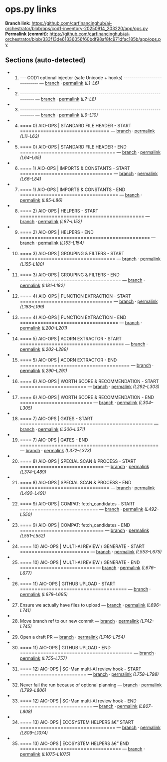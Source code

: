 # ops.py links

**Branch link:** https://github.com/carfinancinghub/ai-orchestrator/blob/ops/cod1-inventory-20250914_203220/app/ops.py
**Permalink (commit):** https://github.com/carfinancinghub/ai-orchestrator/blob/333f13de61336056f60bdf98af8fc971dfac185b/app/ops.py

## Sections (auto-detected)
* 01. --- COD1 optional injector (safe Unicode + hooks) ---------------------------- — [branch](https://github.com/carfinancinghub/ai-orchestrator/blob/ops/cod1-inventory-20250914_203220/app/ops.py#L1-L6) · [permalink](https://github.com/carfinancinghub/ai-orchestrator/blob/333f13de61336056f60bdf98af8fc971dfac185b/app/ops.py#L1-L6)  _(L1–L6)_
* 02. ----------------------------------------------------------------------------- — [branch](https://github.com/carfinancinghub/ai-orchestrator/blob/ops/cod1-inventory-20250914_203220/app/ops.py#L7-L8) · [permalink](https://github.com/carfinancinghub/ai-orchestrator/blob/333f13de61336056f60bdf98af8fc971dfac185b/app/ops.py#L7-L8)  _(L7–L8)_
* 03. ----------------------------------------------------------------------------- — [branch](https://github.com/carfinancinghub/ai-orchestrator/blob/ops/cod1-inventory-20250914_203220/app/ops.py#L9-L10) · [permalink](https://github.com/carfinancinghub/ai-orchestrator/blob/333f13de61336056f60bdf98af8fc971dfac185b/app/ops.py#L9-L10)  _(L9–L10)_
* 04. ==== 0) AIO-OPS | STANDARD FILE HEADER - START =============================== — [branch](https://github.com/carfinancinghub/ai-orchestrator/blob/ops/cod1-inventory-20250914_203220/app/ops.py#L11-L63) · [permalink](https://github.com/carfinancinghub/ai-orchestrator/blob/333f13de61336056f60bdf98af8fc971dfac185b/app/ops.py#L11-L63)  _(L11–L63)_
* 05. ==== 0) AIO-OPS | STANDARD FILE HEADER - END ================================= — [branch](https://github.com/carfinancinghub/ai-orchestrator/blob/ops/cod1-inventory-20250914_203220/app/ops.py#L64-L65) · [permalink](https://github.com/carfinancinghub/ai-orchestrator/blob/333f13de61336056f60bdf98af8fc971dfac185b/app/ops.py#L64-L65)  _(L64–L65)_
* 06. ==== 1) AIO-OPS | IMPORTS & CONSTANTS - START ================================ — [branch](https://github.com/carfinancinghub/ai-orchestrator/blob/ops/cod1-inventory-20250914_203220/app/ops.py#L66-L84) · [permalink](https://github.com/carfinancinghub/ai-orchestrator/blob/333f13de61336056f60bdf98af8fc971dfac185b/app/ops.py#L66-L84)  _(L66–L84)_
* 07. ==== 1) AIO-OPS | IMPORTS & CONSTANTS - END ================================== — [branch](https://github.com/carfinancinghub/ai-orchestrator/blob/ops/cod1-inventory-20250914_203220/app/ops.py#L85-L86) · [permalink](https://github.com/carfinancinghub/ai-orchestrator/blob/333f13de61336056f60bdf98af8fc971dfac185b/app/ops.py#L85-L86)  _(L85–L86)_
* 08. ==== 2) AIO-OPS | HELPERS - START =========================================== — [branch](https://github.com/carfinancinghub/ai-orchestrator/blob/ops/cod1-inventory-20250914_203220/app/ops.py#L87-L152) · [permalink](https://github.com/carfinancinghub/ai-orchestrator/blob/333f13de61336056f60bdf98af8fc971dfac185b/app/ops.py#L87-L152)  _(L87–L152)_
* 09. ==== 2) AIO-OPS | HELPERS - END ============================================= — [branch](https://github.com/carfinancinghub/ai-orchestrator/blob/ops/cod1-inventory-20250914_203220/app/ops.py#L153-L154) · [permalink](https://github.com/carfinancinghub/ai-orchestrator/blob/333f13de61336056f60bdf98af8fc971dfac185b/app/ops.py#L153-L154)  _(L153–L154)_
* 10. ==== 3) AIO-OPS | GROUPING & FILTERS - START ================================= — [branch](https://github.com/carfinancinghub/ai-orchestrator/blob/ops/cod1-inventory-20250914_203220/app/ops.py#L155-L180) · [permalink](https://github.com/carfinancinghub/ai-orchestrator/blob/333f13de61336056f60bdf98af8fc971dfac185b/app/ops.py#L155-L180)  _(L155–L180)_
* 11. ==== 3) AIO-OPS | GROUPING & FILTERS - END =================================== — [branch](https://github.com/carfinancinghub/ai-orchestrator/blob/ops/cod1-inventory-20250914_203220/app/ops.py#L181-L182) · [permalink](https://github.com/carfinancinghub/ai-orchestrator/blob/333f13de61336056f60bdf98af8fc971dfac185b/app/ops.py#L181-L182)  _(L181–L182)_
* 12. ==== 4) AIO-OPS | FUNCTION EXTRACTION - START ================================ — [branch](https://github.com/carfinancinghub/ai-orchestrator/blob/ops/cod1-inventory-20250914_203220/app/ops.py#L183-L199) · [permalink](https://github.com/carfinancinghub/ai-orchestrator/blob/333f13de61336056f60bdf98af8fc971dfac185b/app/ops.py#L183-L199)  _(L183–L199)_
* 13. ==== 4) AIO-OPS | FUNCTION EXTRACTION - END ================================== — [branch](https://github.com/carfinancinghub/ai-orchestrator/blob/ops/cod1-inventory-20250914_203220/app/ops.py#L200-L201) · [permalink](https://github.com/carfinancinghub/ai-orchestrator/blob/333f13de61336056f60bdf98af8fc971dfac185b/app/ops.py#L200-L201)  _(L200–L201)_
* 14. ==== 5) AIO-OPS | ACORN EXTRACTOR - START ==================================== — [branch](https://github.com/carfinancinghub/ai-orchestrator/blob/ops/cod1-inventory-20250914_203220/app/ops.py#L202-L289) · [permalink](https://github.com/carfinancinghub/ai-orchestrator/blob/333f13de61336056f60bdf98af8fc971dfac185b/app/ops.py#L202-L289)  _(L202–L289)_
* 15. ==== 5) AIO-OPS | ACORN EXTRACTOR - END ====================================== — [branch](https://github.com/carfinancinghub/ai-orchestrator/blob/ops/cod1-inventory-20250914_203220/app/ops.py#L290-L291) · [permalink](https://github.com/carfinancinghub/ai-orchestrator/blob/333f13de61336056f60bdf98af8fc971dfac185b/app/ops.py#L290-L291)  _(L290–L291)_
* 16. ==== 6) AIO-OPS | WORTH SCORE & RECOMMENDATION - START ======================= — [branch](https://github.com/carfinancinghub/ai-orchestrator/blob/ops/cod1-inventory-20250914_203220/app/ops.py#L292-L303) · [permalink](https://github.com/carfinancinghub/ai-orchestrator/blob/333f13de61336056f60bdf98af8fc971dfac185b/app/ops.py#L292-L303)  _(L292–L303)_
* 17. ==== 6) AIO-OPS | WORTH SCORE & RECOMMENDATION - END ========================= — [branch](https://github.com/carfinancinghub/ai-orchestrator/blob/ops/cod1-inventory-20250914_203220/app/ops.py#L304-L305) · [permalink](https://github.com/carfinancinghub/ai-orchestrator/blob/333f13de61336056f60bdf98af8fc971dfac185b/app/ops.py#L304-L305)  _(L304–L305)_
* 18. ==== 7) AIO-OPS | GATES - START ============================================== — [branch](https://github.com/carfinancinghub/ai-orchestrator/blob/ops/cod1-inventory-20250914_203220/app/ops.py#L306-L371) · [permalink](https://github.com/carfinancinghub/ai-orchestrator/blob/333f13de61336056f60bdf98af8fc971dfac185b/app/ops.py#L306-L371)  _(L306–L371)_
* 19. ==== 7) AIO-OPS | GATES - END ================================================ — [branch](https://github.com/carfinancinghub/ai-orchestrator/blob/ops/cod1-inventory-20250914_203220/app/ops.py#L372-L373) · [permalink](https://github.com/carfinancinghub/ai-orchestrator/blob/333f13de61336056f60bdf98af8fc971dfac185b/app/ops.py#L372-L373)  _(L372–L373)_
* 20. ==== 8) AIO-OPS | SPECIAL SCAN & PROCESS - START ============================= — [branch](https://github.com/carfinancinghub/ai-orchestrator/blob/ops/cod1-inventory-20250914_203220/app/ops.py#L374-L489) · [permalink](https://github.com/carfinancinghub/ai-orchestrator/blob/333f13de61336056f60bdf98af8fc971dfac185b/app/ops.py#L374-L489)  _(L374–L489)_
* 21. ==== 8) AIO-OPS | SPECIAL SCAN & PROCESS - END =============================== — [branch](https://github.com/carfinancinghub/ai-orchestrator/blob/ops/cod1-inventory-20250914_203220/app/ops.py#L490-L491) · [permalink](https://github.com/carfinancinghub/ai-orchestrator/blob/333f13de61336056f60bdf98af8fc971dfac185b/app/ops.py#L490-L491)  _(L490–L491)_
* 22. ==== 9) AIO-OPS | COMPAT: fetch_candidates - START =========================== — [branch](https://github.com/carfinancinghub/ai-orchestrator/blob/ops/cod1-inventory-20250914_203220/app/ops.py#L492-L550) · [permalink](https://github.com/carfinancinghub/ai-orchestrator/blob/333f13de61336056f60bdf98af8fc971dfac185b/app/ops.py#L492-L550)  _(L492–L550)_
* 23. ==== 9) AIO-OPS | COMPAT: fetch_candidates - END ============================= — [branch](https://github.com/carfinancinghub/ai-orchestrator/blob/ops/cod1-inventory-20250914_203220/app/ops.py#L551-L552) · [permalink](https://github.com/carfinancinghub/ai-orchestrator/blob/333f13de61336056f60bdf98af8fc971dfac185b/app/ops.py#L551-L552)  _(L551–L552)_
* 24. ==== 10) AIO-OPS | MULTI-AI REVIEW / GENERATE - START ======================== — [branch](https://github.com/carfinancinghub/ai-orchestrator/blob/ops/cod1-inventory-20250914_203220/app/ops.py#L553-L675) · [permalink](https://github.com/carfinancinghub/ai-orchestrator/blob/333f13de61336056f60bdf98af8fc971dfac185b/app/ops.py#L553-L675)  _(L553–L675)_
* 25. ==== 10) AIO-OPS | MULTI-AI REVIEW / GENERATE - END ========================== — [branch](https://github.com/carfinancinghub/ai-orchestrator/blob/ops/cod1-inventory-20250914_203220/app/ops.py#L676-L677) · [permalink](https://github.com/carfinancinghub/ai-orchestrator/blob/333f13de61336056f60bdf98af8fc971dfac185b/app/ops.py#L676-L677)  _(L676–L677)_
* 26. ==== 11) AIO-OPS | GITHUB UPLOAD - START ===================================== — [branch](https://github.com/carfinancinghub/ai-orchestrator/blob/ops/cod1-inventory-20250914_203220/app/ops.py#L678-L695) · [permalink](https://github.com/carfinancinghub/ai-orchestrator/blob/333f13de61336056f60bdf98af8fc971dfac185b/app/ops.py#L678-L695)  _(L678–L695)_
* 27. Ensure we actually have files to upload — [branch](https://github.com/carfinancinghub/ai-orchestrator/blob/ops/cod1-inventory-20250914_203220/app/ops.py#L696-L741) · [permalink](https://github.com/carfinancinghub/ai-orchestrator/blob/333f13de61336056f60bdf98af8fc971dfac185b/app/ops.py#L696-L741)  _(L696–L741)_
* 28. Move branch ref to our new commit — [branch](https://github.com/carfinancinghub/ai-orchestrator/blob/ops/cod1-inventory-20250914_203220/app/ops.py#L742-L745) · [permalink](https://github.com/carfinancinghub/ai-orchestrator/blob/333f13de61336056f60bdf98af8fc971dfac185b/app/ops.py#L742-L745)  _(L742–L745)_
* 29. Open a draft PR — [branch](https://github.com/carfinancinghub/ai-orchestrator/blob/ops/cod1-inventory-20250914_203220/app/ops.py#L746-L754) · [permalink](https://github.com/carfinancinghub/ai-orchestrator/blob/333f13de61336056f60bdf98af8fc971dfac185b/app/ops.py#L746-L754)  _(L746–L754)_
* 30. ==== 11) AIO-OPS | GITHUB UPLOAD - END ======================================= — [branch](https://github.com/carfinancinghub/ai-orchestrator/blob/ops/cod1-inventory-20250914_203220/app/ops.py#L755-L757) · [permalink](https://github.com/carfinancinghub/ai-orchestrator/blob/333f13de61336056f60bdf98af8fc971dfac185b/app/ops.py#L755-L757)  _(L755–L757)_
* 31. ==== 12) AIO-OPS | SG-Man multi-AI review hook - START ======================= — [branch](https://github.com/carfinancinghub/ai-orchestrator/blob/ops/cod1-inventory-20250914_203220/app/ops.py#L758-L798) · [permalink](https://github.com/carfinancinghub/ai-orchestrator/blob/333f13de61336056f60bdf98af8fc971dfac185b/app/ops.py#L758-L798)  _(L758–L798)_
* 32. Never fail the run because of optional planning — [branch](https://github.com/carfinancinghub/ai-orchestrator/blob/ops/cod1-inventory-20250914_203220/app/ops.py#L799-L806) · [permalink](https://github.com/carfinancinghub/ai-orchestrator/blob/333f13de61336056f60bdf98af8fc971dfac185b/app/ops.py#L799-L806)  _(L799–L806)_
* 33. ==== 12) AIO-OPS | SG-Man multi-AI review hook - END ========================= — [branch](https://github.com/carfinancinghub/ai-orchestrator/blob/ops/cod1-inventory-20250914_203220/app/ops.py#L807-L808) · [permalink](https://github.com/carfinancinghub/ai-orchestrator/blob/333f13de61336056f60bdf98af8fc971dfac185b/app/ops.py#L807-L808)  _(L807–L808)_
* 34. ==== 13) AIO-OPS | ECOSYSTEM HELPERS â€” START ================================= — [branch](https://github.com/carfinancinghub/ai-orchestrator/blob/ops/cod1-inventory-20250914_203220/app/ops.py#L809-L1074) · [permalink](https://github.com/carfinancinghub/ai-orchestrator/blob/333f13de61336056f60bdf98af8fc971dfac185b/app/ops.py#L809-L1074)  _(L809–L1074)_
* 35. ==== 13) AIO-OPS | ECOSYSTEM HELPERS â€” END =================================== — [branch](https://github.com/carfinancinghub/ai-orchestrator/blob/ops/cod1-inventory-20250914_203220/app/ops.py#L1075-L1075) · [permalink](https://github.com/carfinancinghub/ai-orchestrator/blob/333f13de61336056f60bdf98af8fc971dfac185b/app/ops.py#L1075-L1075)  _(L1075–L1075)_

